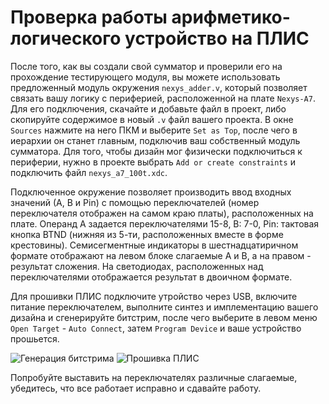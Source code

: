 # Проверка работы арифметико-логического устройство на ПЛИС

После того, как вы создали свой сумматор и проверили его на прохождение тестирующего модуля, вы можете использовать предложенный модуль окружения `nexys_adder.v`, который позволяет связать вашу логику с периферией, расположенной на плате `Nexys-A7`. Для его подключения, скачайте и добавьте файл в проект, либо скопируйте содержимое в новый `.v` файл вашего проекта. В окне `Sources` нажмите на него ПКМ и выберите `Set as Top`, после чего в иерархии он станет главным, подключив ваш собственный модуль сумматора. Для того, чтобы дизайн мог физически подключиться к периферии, нужно в проекте выбрать `Add or create constraints` и подключить файл `nexys_a7_100t.xdc`.

Подключенное окружение позволяет производить ввод входных значений (А, В и Pin) с помощью переключателей (номер переключателя отображен на самом краю платы), расположенных на плате. Операнд А задается переключателями 15-8, В: 7-0, Pin: тактовая кнопка BTND (нижняя из 5-ти, расположенных вместе в форме крестовины). Семисегментные индикаторы в шестнадцатиричном формате отображают на левом блоке слагаемые А и В, а на правом - результат сложения. На светодиодах, расположенных над переключателями отображается результат  в двоичном формате.

Для прошивки ПЛИС подключите утройство через USB, включите питание переключателем, выполните синтез и имплементацию вашего дизайна и сгенерируйте битстрим, после чего выберите в левом меню `Open Target` - `Auto Connect`, затем `Program Device` и ваше устройство прошьется.

![Генерация битстрима](../../../../technical/Labs/Pic/Program_Device1.png)
![Прошивка ПЛИС](../../../../technical/Labs/Pic/Program_Device2.png)

Попробуйте выставить на переключателях различные слагаемые, убедитесь, что все работает исправно и сдавайте работу.
